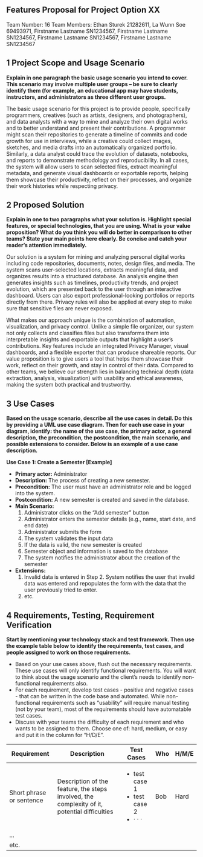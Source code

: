 ## **Features Proposal for Project Option XX**
Team Number: 16
Team Members: Ethan Sturek 21282611, La Wunn Soe 69493971, Firstname Lastname SN1234567, Firstname Lastname SN1234567,
Firstname Lastname SN1234567, Firstname Lastname SN1234567

## **1 Project Scope and Usage Scenario**
**Explain in one paragraph the basic usage scenario you intend to cover. This scenario may involve
multiple user groups – be sure to clearly identify them (for example, an educational app may have
students, instructors, and administrators as three different user groups.**

The basic usage scenario for this project is to provide people, specifically programmers, creatives (such as artists, designers, and photographers), and data analysts with a way to mine and analyze their own digital works and to better understand and present their contributions. A programmer might scan their repositories to generate a timeline of commits and code growth for use in interviews, while a creative could collect images, sketches, and media drafts into an automatically organized portfolio. Similarly, a data analyst could trace the evolution of datasets, notebooks, and reports to demonstrate methodology and reproducibility. In all cases, the system will allow users to scan selected files, extract meaningful metadata, and generate visual dashboards or exportable reports, helping them showcase their productivity, reflect on their processes, and organize their work histories while respecting privacy.

## **2 Proposed Solution**
**Explain in one to two paragraphs what your solution is. Highlight special features, or special
technologies, that you are using. What is your value proposition? What do you think you will do
better in comparison to other teams? State your main points here clearly. Be concise and catch
your reader’s attention immediately.**

Our solution is a system for mining and analyzing personal digital works including code repositories, documents, notes, design files, and media. The system scans user-selected locations, extracts meaningful data, and organizes results into a structured database. An analysis engine then generates insights such as timelines, productivity trends, and project evolution, which are presented back to the user through an interactive dashboard. Users can also export professional-looking portfolios or reports directly from there. Privacy rules will also be applied at every step to make sure that sensitive files are never exposed.

What makes our approach unique is the combination of automation, visualization, and privacy control. Unlike a simple file organizer, our system not only collects and classifies files but also transforms them into interpretable insights and exportable outputs that highlight a user’s contributions. Key features include an integrated Privacy Manager, visual dashboards, and a flexible exporter that can produce shareable reports. Our value proposition is to give users a tool that helps them showcase their work, reflect on their growth, and stay in control of their data. Compared to other teams, we believe our strength lies in balancing technical depth (data extraction, analysis, visualization) with usability and ethical awareness, making the system both practical and trustworthy.

## **3 Use Cases**
**Based on the usage scenario, describe all the use cases in detail. Do this by providing a UML use
case diagram. Then for each use case in your diagram, identify: the name of the use case, the
primary actor, a general description, the precondition, the postcondition, the main scenario, and
possible extensions to consider. Below is an example of a use case description.**

**Use Case 1: Create a Semester [Example]**
- **Primary actor:** Administrator
- **Description:** The process of creating a new semester.
- **Precondition:** The user must have an administrator role and be logged into the system.
- **Postcondition:** A new semester is created and saved in the database.
- **Main Scenario:**
    <ol>
    <li>Administrator clicks on the “Add semester” button </li>
    <li>Administrator enters the semester details (e.g., name, start date, and end date)</li>
    <li>Administrator submits the form</li>
    <li>The system validates the input data</li>
    <li>If the data is valid, the new semester is created</li>
    <li>Semester object and information is saved to the database</li>
    <li>The system notifies the administrator about the creation of the semester</li>
    </ol>
- **Extensions:** 
    <ol>
    <li>Invalid data is entered in Step 2. System notifies the user that invalid data was entered and repopulates the form with the data that the user previously tried to enter. </li>
    <li>etc.</li>
    </ol>
## 4 Requirements, Testing, Requirement Verification
**Start by mentioning your technology stack and test framework. Then use the example table below
to identify the requirements, test cases, and people assigned to work on those requirements.**
- Based on your use cases above, flush out the necessary requirements. These use cases will only identify
functional requirements. You will want to think about the usage scenario and the client’s needs to identify
non-functional requirements also.
- For each requirement, develop test cases - positive and negative cases - that can be written in the code base
and automated. While non-functional requirements such as “usability” will require manual testing (not by
your team), most of the requirements should have automatable test cases.
- Discuss with your teams the difficulty of each requirement and who wants to be assigned to them. Choose
one of: hard, medium, or easy and put it in the column for “H/D/E”.

| Requirement | Description | Test Cases | Who | H/M/E |
| ----- | ----- | ----- | ----- | ----- |
| Short phrase or sentence | Description of the feature, the steps involved, the complexity of it, potential difficulties | <ul> <li>test case 1</li> <li>test case 2 </li> <li> · · · </li></ul> | Bob | Hard |
| ... | | | | |
| etc. | | | | |
